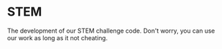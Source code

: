 # STEM
The development of our STEM challenge code. Don't worry, you can use our work as long as it not cheating.
